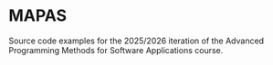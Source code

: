 # MAPAS
Source code examples for the 2025/2026 iteration of the Advanced Programming Methods for Software Applications course.
